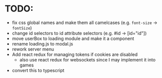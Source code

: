 # TODO:
- fix css global names and make them all camelcases (e.g. `font-size` -> `fontSize`)
- change id selectors to id attribute selectors (e.g. #id -> [id="id"])
- move userBox to loading module and make it a component
- rename loading.js to modal.js
- rework server menu 
- Add react redux for managing tokens if cookies are disabled
    - also use react redux for websockets since I may implement it into games
- convert this to typescript
